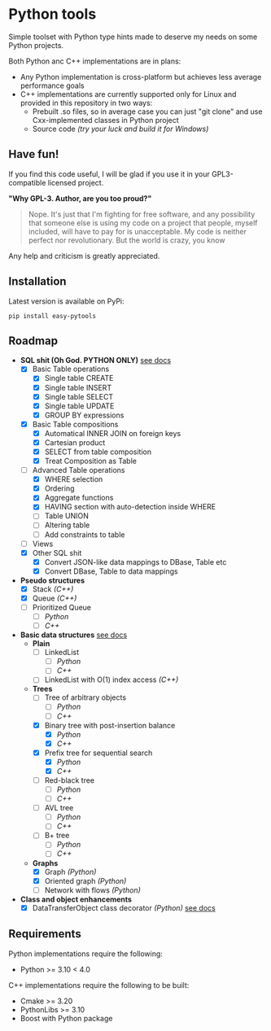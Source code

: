 # Python tools
Simple toolset with Python type hints made to deserve my needs on some Python projects.

Both Python anc C++ implementations are in plans:
- Any Python implementation is cross-platform but achieves less average performance goals
- C++ implementations are currently supported only for Linux and provided in this repository in two ways:
  - Prebuilt .so files, so in average case you can just "git clone" and use Cxx-implemented classes in Python project
  - Source code _(try your luck and build it for Windows)_

## Have fun!
If you find this code useful, I will be glad if you use it in your GPL3-compatible licensed project.

**"Why GPL-3. Author, are you too proud?"**
> Nope. It's just that I'm fighting for free software, and any possibility that someone else is using my code on a project that people, myself included, will have to pay for is unacceptable.
> My code is neither perfect nor revolutionary. But the world is crazy, you know

Any help and criticism is greatly appreciated.

## Installation
Latest version is available on PyPi:
```
pip install easy-pytools
```

## Roadmap
- **SQL shit (Oh God. PYTHON ONLY)** [see docs](./sql/README.md)
  - [x] Basic Table operations
    - [x] Single table CREATE
    - [x] Single table INSERT
    - [x] Single table SELECT
    - [x] Single table UPDATE
    - [x] GROUP BY expressions
  - [x] Basic Table compositions
    - [x] Automatical INNER JOIN on foreign keys
    - [x] Cartesian product
    - [x] SELECT from table composition
    - [x] Treat Composition as Table
  - [ ] Advanced Table operations
    - [x] WHERE selection
    - [x] Ordering
    - [x] Aggregate functions
    - [x] HAVING section with auto-detection inside WHERE
    - [ ] Table UNION
    - [ ] Altering table
    - [ ] Add constraints to table
  - [ ] Views
  - [x] Other SQL shit
    - [x] Convert JSON-like data mappings to DBase, Table etc
    - [x] Convert DBase, Table to data mappings
- **Pseudo structures**
  - [x] Stack _(C++)_
  - [x] Queue _(C++)_
  - [ ] Prioritized Queue
    - [ ] _Python_
    - [ ] _C++_
- **Basic data structures** [see docs](./structures/README.md)
  - **Plain**
    - [ ] LinkedList
      - [ ] _Python_
      - [ ] _C++_
    - [ ] LinkedList with O(1) index access _(C++)_
  - **Trees**
    - [ ] Tree of arbitrary objects
      - [ ] _Python_
      - [ ] _C++_
    - [x] Binary tree with post-insertion balance
      - [x] _Python_
      - [x] _C++_
    - [x] Prefix tree for sequential search
      - [x] _Python_
      - [x] _C++_
    - [ ] Red-black tree
      - [ ] _Python_
      - [ ] _C++_
    - [ ] AVL tree
      - [ ] _Python_
      - [ ] _C++_
    - [ ] B+ tree
      - [ ] _Python_
      - [ ] _C++_
  - **Graphs**
    - [x] Graph _(Python)_
    - [x] Oriented graph _(Python)_
    - [ ] Network with flows _(Python)_
- **Class and object enhancements**
  - [x] DataTransferObject class decorator _(Python)_ [see docs](./dto/README.md)

## Requirements
Python implementations require the following:
- Python >= 3.10 < 4.0

C++ implementations require the following to be built:
- Cmake >= 3.20
- PythonLibs >= 3.10
- Boost with Python package